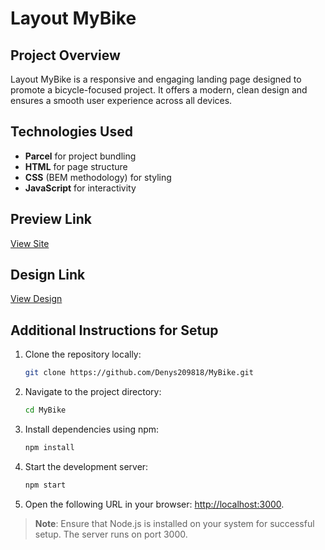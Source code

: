 # Layout MyBike

## Project Overview

Layout MyBike is a responsive and engaging landing page designed to promote a bicycle-focused project. It offers a modern, clean design and ensures a smooth user experience across all devices.

## Technologies Used

- **Parcel** for project bundling  
- **HTML** for page structure  
- **CSS** (BEM methodology) for styling  
- **JavaScript** for interactivity  

## Preview Link

[View Site](https://denys209818.github.io/MyBike/)

## Design Link

[View Design](https://www.figma.com/file/NZQAIydtHo5QkINyGLHNcq/BIKE-New-Version?node-id=0%3A1)

## Additional Instructions for Setup

1. Clone the repository locally:  
   ```bash
   git clone https://github.com/Denys209818/MyBike.git
   ```
2. Navigate to the project directory:  
   ```bash
   cd MyBike
   ```
3. Install dependencies using npm:  
   ```bash
   npm install
   ```
4. Start the development server:  
   ```bash
   npm start
   ```
5. Open the following URL in your browser: [http://localhost:3000](http://localhost:3000).

> **Note**: Ensure that Node.js is installed on your system for successful setup. The server runs on port 3000.
